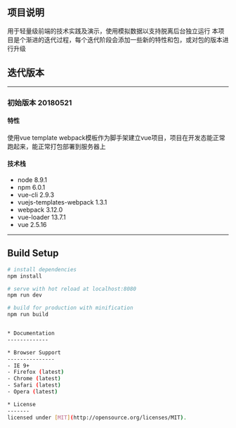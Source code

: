 ## 项目说明

用于轻量级前端的技术实践及演示，使用模拟数据以支持脱离后台独立运行
本项目是个渐进的迭代过程，每个迭代阶段会添加一些新的特性和包，或对包的版本进行升级

## 迭代版本

-------------
### 初始版本 20180521

#### 特性
使用vue template webpack模板作为脚手架建立vue项目，项目在开发态能正常跑起来，能正常打包部署到服务器上

#### 技术栈
- node 8.9.1
- npm 6.0.1
- vue-cli 2.9.3
- vuejs-templates-webpack 1.3.1
- webpack 3.12.0
- vue-loader 13.7.1
- vue 2.5.16
-------------

## Build Setup

``` bash
# install dependencies
npm install

# serve with hot reload at localhost:8080
npm run dev

# build for production with minification
npm run build


* Documentation
-------------

* Browser Support
---------------
- IE 9+
- Firefox (latest)
- Chrome (latest)
- Safari (latest)
- Opera (latest)

* License
-------
licensed under [MIT](http://opensource.org/licenses/MIT).
